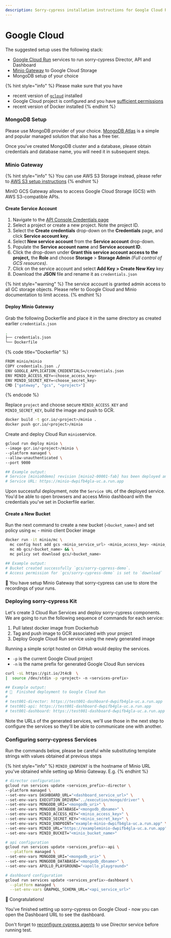 ```yaml
---
description: Sorry-cypress installation instructions for Google Cloud Run
---
```


# Google Cloud

The suggested setup uses the following stack:

- [Google Cloud Run](https://cloud.google.com/run) services to run sorry-cypress Director, API and Dashboard
- [Minio Gateway](https://docs.min.io/docs/minio-gateway-for-s3.html) to Google Cloud Storage
- MongoDB setup of your choice

{% hint style="info" %}
Please make sure that you have

- recent version of [`gcloud`](https://cloud.google.com/sdk/docs/quickstart) installed
- Google Cloud project is configured and you have [sufficient permissions](https://cloud.google.com/sdk/docs/authorizing)
- recent version of Docker installed
  {% endhint %}

### MongoDB Setup

Please use MongoDB provider of your choice. [MongoDB Atlas](https://www.mongodb.com/cloud/atlas) is a simple and popular managed solution that also has a free tier.

Once you've created MongoDB cluster and a database, please obtain credentials and database name, you will need it in subsequent steps.

### Minio Gateway

{% hint style="info" %}
You can use AWS S3 Storage instead, please refer to [AWS S3 setup instructions](broken-reference)&#x20;
{% endhint %}

MinIO GCS Gateway allows to access Google Cloud Storage (GCS) with AWS S3-compatible APIs.&#x20;

#### Create Service Account

1. Navigate to the [API Console Credentials page](https://console.developers.google.com/project/_/apis/credentials)
2. Select a project or create a new project. Note the project ID.
3. Select the **Create credentials** drop-down on the **Credentials** page, and click **Service account key**.
4. Select **New service account** from the **Service account** drop-down.
5. Populate the **Service account name** and **Service account ID**.
6. Click the drop-down under **Grant this service account access to the project,** the **Role** and choose **Storage** > **Storage Admin** _(Full control of GCS resources)_.
7. Click on the service account and select **Add Key > Create New Key** key
8. &#x20;Download the **JSON** file and rename it as `credentials.json`

{% hint style="warning" %}
The service account is granted admin access to all GC storage objects. Please refer to Google Cloud and Minio documentation to limit access.
{% endhint %}

#### Deploy Minio Gateway

Grab the following Dockerfile and place it in the same directory as created earlier `credentials.json`

```bash
.
├── credentials.json
└── Dockerfile
```

{% code title="Dockerfile" %}

```bash
FROM minio/minio
COPY credentials.json ./
ENV GOOGLE_APPLICATION_CREDENTIALS=/credentials.json
ENV MINIO_ACCESS_KEY=<choose_access_key>
ENV MINIO_SECRET_KEY=<choose_secret_key>
CMD ["gateway", "gcs", "<project>"]
```

{% endcode %}

Replace `project` and choose secure `MINIO_ACCESS_KEY` and `MINIO_SECRET_KEY`, build the image and push to GCR.

```bash
docker build -t gcr.io/<project>/minio .
docker push gcr.io/<project>/minio
```

Create and deploy Cloud Run `minio`service.

```bash
gcloud run deploy minio \
--image gcr.io/<project>/minio \
--platform managed \
--allow-unauthenticated \
--port 9000

## Example output:
# Service [minio0demo] revision [minio2-00001-fab] has been deployed and is serving 100 percent of traffic.
# Service URL: https://minio-dwpifb4gla-uc.a.run.app
```

Upon successful deployment, note the `Service URL` of the deployed service. You'd be able to open browsers and access Minio dashboard with the credentials you've set in Dockerfile earlier.

#### Create a New Bucket

Run the next command to create a new bucket (`<bucket_name>`) and set policy using `mc` - minio client Docker image

```bash
docker run -it minio/mc \
  mc config host add gcs <minio_service_url> <minio_access_key> <minio_secret_key> && \
  mc mb gcs/<bucket_name> && \
  mc policy set download gcs/<bucket_name>

## Example output:
# Bucket created successfully `gcs/sorry-cypress-demo`.
# Access permission for `gcs/sorry-cypress-demo` is set to `download`
```

🎉 You have setup Minio Gateway that sorry-cypress can use to store the recordings of your runs.

### Deploying sorry-cypress Kit

Let's create 3 Cloud Run Services and deploy sorry-cypress components. We are going to run the following sequence of commands for each service:

1. Pull latest docker image from Dockerhub
2. Tag and push image to GCR associated with your project
3. Deploy Google Cloud Run service using the newly generated image

Running a simple script hosted on GitHub would deploy the services.&#x20;

- `-p` is the current Google Cloud project
- `-n` is the name prefix for generated Google Cloud Run services

```bash
curl -sL https://git.io/Jt4cB  \
|  source /dev/stdin -p <project> -n <services-prefix>

## Example output:
# 🏁  Finished deployment to Google Cloud Run
#
# test001-director: https://test001-dashboard-dwpifb4gla-uc.a.run.app
# test001-api: https://test001-dashboard-dwpifb4gla-uc.a.run.app
# test001-dashboard: https://test001-dashboard-dwpifb4gla-uc.a.run.app
```

Note the URLs of the generated services, we'll use those in the next step to configure the services so they'll be able to communicate one with another.

### Configuring sorry-cypress Services

Run the commands below, please be careful while substituting template strings with values obtained at previous steps

{% hint style="info" %}
`MINIO_ENDPOINT` is the hostname of Minio URL you've obtained while setting up Minio Gateway. E.g.&#x20;
{% endhint %}

```bash
# director configuration
gcloud run services update <services_prefix>-director \
--platform managed \
--set-env-vars DASHBOARD_URL="<dashboard_service_url>" \
--set-env-vars EXECUTION_DRIVER="../execution/mongo/driver" \
--set-env-vars MONGODB_URI="<mongodb_uri>" \
--set-env-vars MONGODB_DATABASE="<mongodb_dbname>" \
--set-env-vars MINIO_ACCESS_KEY="<minio_access_key>" \
--set-env-vars MINIO_SECRET_KEY="<minio_secret_key>" \
--set-env-vars MINIO_ENDPOINT="example-minio-dwpifb4gla-uc.a.run.app" \
--set-env-vars MINIO_URL="https://exampleminio-dwpifb4gla-uc.a.run.app" \
--set-env-vars MINIO_BUCKET="<minio_bucket_name>"

# api configuration
gcloud run services update <services_prefix>-api \
  --platform managed \
--set-env-vars MONGODB_URI="<mongodb_uri>" \
--set-env-vars MONGODB_DATABASE="<mongodb_dbname>" \
--set-env-vars APOLLO_PLAYGROUND="<apollo_playground>"

# dashboard configuration
gcloud run services update <services_prefix>-dashboard \
  --platform managed \
  --set-env-vars GRAPHQL_SCHEMA_URL="<api_service_url>"
```

🎉 Congratulations!

You've finished setting up sorry-cypress on Google Cloud - now you can open the Dashboard URL to see the dashboard.

Don't forget to [reconfigure cypress agents](../cypress-agent/configuring-cypress-agent.md) to use Director service before running test.&#x20;
